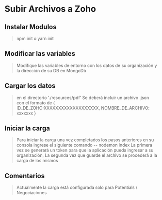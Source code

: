 # Subir Archivos a Zoho

## Instalar Modulos

> npm init o yarn init

## Modificar las variables

> Modifique las variables de entorno con los datos de su organización y la dirección de su DB en MongoDb

## Cargar los datos

> en el directorio './resources/pdf' Se deberá incluir un archivo .json con el formato de
> {  
>  ID_DE_ZOHO:XXXXXXXXXXXXXXXXXXX,
> NOMBRE_DE_ARCHIVO: xxxxxxx
> }

## Iniciar la carga

> Para iniciar la carga una vez completados los pasos anteriores en su consola ingrese el siguiente comando -- nodemon index
> La primera vez se generará un token para que la aplicación pueda ingresar a su organización,
> La segunda vez que guarde el archivo se procederá a la carga de los mismos

## Comentarios

> Actualmente la carga está configurada solo para Potentials / Negociaciones
